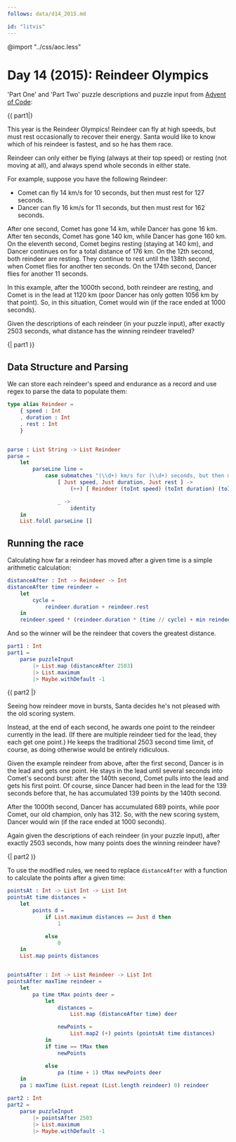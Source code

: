 ```yaml
---
follows: data/d14_2015.md

id: "litvis"
---
```


@import "../css/aoc.less"

# Day 14 (2015): Reindeer Olympics

'Part One' and 'Part Two' puzzle descriptions and puzzle input from [Advent of Code](https://adventofcode.com/2015/day/14):

{( part1|}

This year is the Reindeer Olympics! Reindeer can fly at high speeds, but must rest occasionally to recover their energy. Santa would like to know which of his reindeer is fastest, and so he has them race.

Reindeer can only either be flying (always at their top speed) or resting (not moving at all), and always spend whole seconds in either state.

For example, suppose you have the following Reindeer:

- Comet can fly 14 km/s for 10 seconds, but then must rest for 127 seconds.
- Dancer can fly 16 km/s for 11 seconds, but then must rest for 162 seconds.

After one second, Comet has gone 14 km, while Dancer has gone 16 km. After ten seconds, Comet has gone 140 km, while Dancer has gone 160 km. On the eleventh second, Comet begins resting (staying at 140 km), and Dancer continues on for a total distance of 176 km. On the 12th second, both reindeer are resting. They continue to rest until the 138th second, when Comet flies for another ten seconds. On the 174th second, Dancer flies for another 11 seconds.

In this example, after the 1000th second, both reindeer are resting, and Comet is in the lead at 1120 km (poor Dancer has only gotten 1056 km by that point). So, in this situation, Comet would win (if the race ended at 1000 seconds).

Given the descriptions of each reindeer (in your puzzle input), after exactly 2503 seconds, what distance has the winning reindeer traveled?

{| part1 )}

## Data Structure and Parsing

We can store each reindeer's speed and endurance as a record and use regex to parse the data to populate them:

```elm {l}
type alias Reindeer =
    { speed : Int
    , duration : Int
    , rest : Int
    }


parse : List String -> List Reindeer
parse =
    let
        parseLine line =
            case submatches "(\\d+) km/s for (\\d+) seconds, but then must rest for (\\d+)" line of
                [ Just speed, Just duration, Just rest ] ->
                    (++) [ Reindeer (toInt speed) (toInt duration) (toInt rest) ]

                _ ->
                    identity
    in
    List.foldl parseLine []
```

## Running the race

Calculating how far a reindeer has moved after a given time is a simple arithmetic calculation:

```elm {l}
distanceAfter : Int -> Reindeer -> Int
distanceAfter time reindeer =
    let
        cycle =
            reindeer.duration + reindeer.rest
    in
    reindeer.speed * (reindeer.duration * (time // cycle) + min reindeer.duration (modBy cycle time))
```

And so the winner will be the reindeer that covers the greatest distance.

```elm {l r}
part1 : Int
part1 =
    parse puzzleInput
        |> List.map (distanceAfter 2503)
        |> List.maximum
        |> Maybe.withDefault -1
```

{( part2 |}

Seeing how reindeer move in bursts, Santa decides he's not pleased with the old scoring system.

Instead, at the end of each second, he awards one point to the reindeer currently in the lead. (If there are multiple reindeer tied for the lead, they each get one point.) He keeps the traditional 2503 second time limit, of course, as doing otherwise would be entirely ridiculous.

Given the example reindeer from above, after the first second, Dancer is in the lead and gets one point. He stays in the lead until several seconds into Comet's second burst: after the 140th second, Comet pulls into the lead and gets his first point. Of course, since Dancer had been in the lead for the 139 seconds before that, he has accumulated 139 points by the 140th second.

After the 1000th second, Dancer has accumulated 689 points, while poor Comet, our old champion, only has 312. So, with the new scoring system, Dancer would win (if the race ended at 1000 seconds).

Again given the descriptions of each reindeer (in your puzzle input), after exactly 2503 seconds, how many points does the winning reindeer have?

{| part2 )}

To use the modified rules, we need to replace `distanceAfter` with a function to calculate the points after a given time:

```elm {l}
pointsAt : Int -> List Int -> List Int
pointsAt time distances =
    let
        points d =
            if List.maximum distances == Just d then
                1

            else
                0
    in
    List.map points distances


pointsAfter : Int -> List Reindeer -> List Int
pointsAfter maxTime reindeer =
    let
        pa time tMax points deer =
            let
                distances =
                    List.map (distanceAfter time) deer

                newPoints =
                    List.map2 (+) points (pointsAt time distances)
            in
            if time == tMax then
                newPoints

            else
                pa (time + 1) tMax newPoints deer
    in
    pa 1 maxTime (List.repeat (List.length reindeer) 0) reindeer
```

```elm {l r}
part2 : Int
part2 =
    parse puzzleInput
        |> pointsAfter 2503
        |> List.maximum
        |> Maybe.withDefault -1
```
